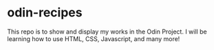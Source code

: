 # odin-recipes
This repo is to show and display my works in the Odin Project. 
I will be learning how to use HTML, CSS, Javascript, and many more!
